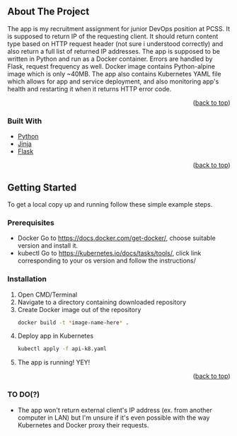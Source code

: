 ## About The Project

The app is my recruitment assignment for junior DevOps position at PCSS. It is supposed to return IP of the requesting client. 
It should return content type based on HTTP request header (not sure i understood correctly) and also return a full list of returned IP addresses.
The app is supposed to be written in Python and run as a Docker container. Errors are handled by Flask, request frequency as well. 
Docker image contains Python-alpine image which is only ~40MB. The app also contains Kubernetes YAML file which allows for app and service deployment, and also monitoring app's health and restarting it when it returns HTTP error code.


<p align="right">(<a href="#top">back to top</a>)</p>



### Built With

* [Python](https://www.python.org/)
* [Jinja](https://jinja.palletsprojects.com/en/3.0.x/)
* [Flask](https://flask.palletsprojects.com/en/2.0.x/)
<p align="right">(<a href="#top">back to top</a>)</p>



<!-- GETTING STARTED -->
## Getting Started

To get a local copy up and running follow these simple example steps.

### Prerequisites


* Docker
	Go to https://docs.docker.com/get-docker/, choose suitable version and install it.
* kubectl
	Go to https://kubernetes.io/docs/tasks/tools/, click link corresponding to your os version and follow the instructions/
	
### Installation

1. Open CMD/Terminal
2. Navigate to a directory containing downloaded repository
3. Create Docker image out of the repository
	```sh
	docker build -t *image-name-here* .
	```
4. Deploy app in Kubernetes
   ```sh
   kubectl apply -f api-k8.yaml
   ```
5. The app is running! YEY!

<p align="right">(<a href="#top">back to top</a>)</p>

### TO DO(?)

* The app won't return external client's IP address (ex. from another computer in LAN) 
	but I'm unsure if it's even possible with the way Kubernetes and Docker proxy their requests.